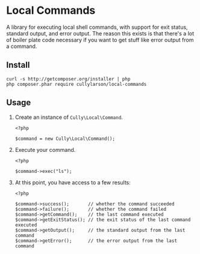 # Local Commands

A library for executing local shell commands, with support for exit status,
standard output, and error output.  The reason this exists is that there's
a lot of boiler plate code necessary if you want to get stuff like error
output from a command.

## Install

```
curl -s http://getcomposer.org/installer | php
php composer.phar require cullylarson/local-commands
```

## Usage

1. Create an instance of `Cully\Local\Command`.

    ```
    <?php
    
    $command = new Cully\Local\Command();
    ```

1. Execute your command.

    ```
    <?php
    
    $command->exec("ls");
    ```

1.  At this point, you have access to a few results:

    ```
    <?php
    
    $command->success();       // whether the command succeeded
    $command->failure();       // whether the command failed
    $command->getCommand();    // the last command executed
    $command->getExitStatus(); // the exit status of the last command executed
    $command->getOutput();     // the standard output from the last command
    $command->getError();      // the error output from the last command
    ```
